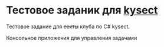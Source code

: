 # Тестовое заданик для [kysect](https://github.com/kysect)

Тестовое задание для ~~секты~~ клуба по C# kysect.

Консольное приложения для управления задачами